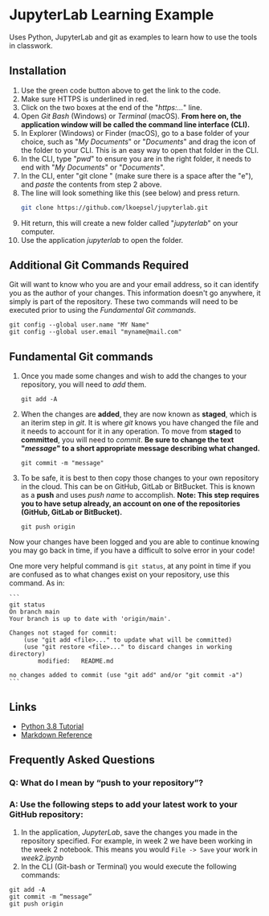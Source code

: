 # JupyterLab Learning Example
Uses Python, JupyterLab and git as examples to learn how to use the tools in classwork.

## Installation
1. Use the green code button above to get the link to the code.
1. Make sure HTTPS is underlined in red.
2. Click on the two boxes at the end of the "*https:...*" line.
3. Open *Git Bash* (Windows) or *Terminal* (macOS). **From here on, the application window will be called the command line interface (CLI).** 
4. In Explorer (Windows) or Finder (macOS), go to a base folder of your choice, such as "*My Documents*" or "*Documents*" and drag the icon of the folder to your CLI. This is an easy way to open that folder in the CLI.
5. In the CLI, type "*pwd*" to ensure you are in the right folder, it needs to end with "*My Documents*" or "*Documents*".
6. In the CLI, enter "git clone " (make sure there is a space after the "e"), and *paste* the contents from step 2 above.
7. The line will look something like this (see below) and press return.
	```bash
	git clone https://github.com/lkoepsel/jupyterlab.git
	```
9. Hit return, this will create a new folder called "*jupyterlab*" on your computer.
10. Use the application *jupyterlab* to open the folder.

## Additional Git Commands Required
Git will want to know who you are and your email address, so it can identify you as the author of your changes. This information doesn't go anywhere, it simply is part of the repository. These two commands will need to be executed prior to using the *Fundamental Git commands*.

```
git config --global user.name "MY Name"
git config --global user.email "myname@mail.com"
```

## Fundamental Git commands
1. Once you made some changes and wish to add the changes to your repository, you will need to *add* them.
	```
	git add -A
	```
2. When the changes are **added**, they are now known as **staged**, which is an iterim step in *git*. It is where *git* knows you have changed the file and it needs to account for it in any operation. To move from **staged** to **committed**, you will need to *commit*. **Be sure to change the text "*message*" to a short appropriate message describing what changed.**
	```
	git commit -m "message"
	```
3. To be safe, it is best to then copy those changes to your own repository in the cloud. This can be on GitHub, GitLab or BitBucket. This is known as a **push** and uses *push name* to accomplish. **Note: This step requires you to have setup already, an account on one of the repositories (GitHub, GitLab or BitBucket).**
	```
	git push origin
	```

Now your changes have been logged and you are able to continue knowing you may go back in time, if you have a difficult to solve error in your code!

One more very helpful command is `git status`, at any point in time if you are confused as to what changes exist on your repository, use this command. As in:

	```
	git status
	On branch main
	Your branch is up to date with 'origin/main'.

	Changes not staged for commit:
  		(use "git add <file>..." to update what will be committed)
  		(use "git restore <file>..." to discard changes in working directory)
			modified:   README.md

	no changes added to commit (use "git add" and/or "git commit -a")
	```
## Links
* [Python 3.8 Tutorial](https://docs.python.org/3.8/tutorial/index.html)
* [Markdown Reference](https://commonmark.org/help/)


## Frequently Asked Questions
### Q: What do I mean by “push to your repository”?
### A: Use the following steps to add your latest work to your GitHub repository:
1. In the application, *JupyterLab*, save the changes you made in the repository specified. For example, in week 2 we have been working in the week 2 notebook. This means you would `File -> Save` your work in *week2.ipynb*
2. In the CLI (Git-bash or Terminal) you would execute the following commands:
```
git add -A
git commit -m “message”
git push origin
```
